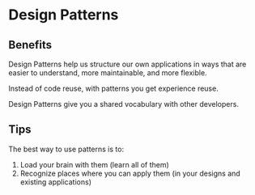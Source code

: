 # Design Patterns

## Benefits

Design Patterns help us structure our own applications in ways that are easier to understand, more maintainable, and more flexible.

Instead of code reuse, with patterns you get experience reuse.

Design Patterns give you a shared vocabulary with other developers.


## Tips

The best way to use patterns is to:
1. Load your brain with them (learn all of them)
2. Recognize places where you can apply them (in your designs and existing applications)

